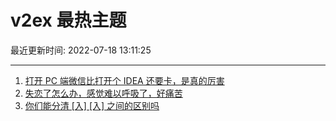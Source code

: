 # v2ex 最热主题

最近更新时间: 2022-07-18 13:11:25

--- 
1. [打开 PC 端微信比打开个 IDEA 还要卡，是真的厉害](https://www.v2ex.com/t/866882) 
2. [失恋了怎么办，感觉难以呼吸了，好痛苦](https://www.v2ex.com/t/866898) 
3. [你们能分清 [入] [⼊] 之间的区别吗](https://www.v2ex.com/t/866890) 
